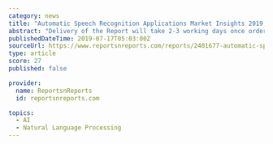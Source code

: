```yaml
---
category: news
title: "Automatic Speech Recognition Applications Market Insights 2019, Global and Chinese Analysis and Forecast to 2024"
abstract: "Delivery of the Report will take 2-3 working days once order is placed. Automatic Speech Recognition Applications Market Insights 2019, Global and Chinese Scenario is a professional and in-depth study on the current state of the global Automatic Speech ..."
publishedDateTime: 2019-07-17T05:03:00Z
sourceUrl: https://www.reportsnreports.com/reports/2401677-automatic-speech-recognition-applications-market-insights-2019-global-and-chinese-analysis-and-forecast-to-2024.html
type: article
score: 27
published: false

provider:
  name: ReportsnReports
  id: reportsnreports.com

topics:
  - AI
  - Natural Language Processing
---
```

